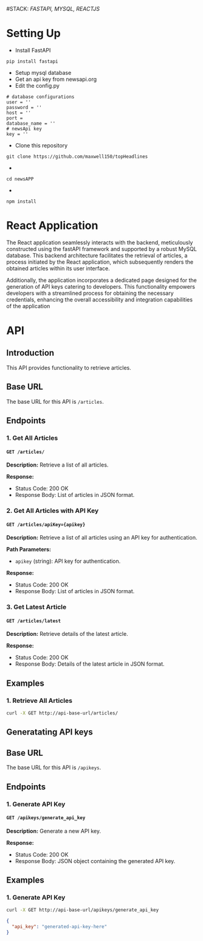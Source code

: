 #STACK: *FASTAPI, MYSQL, REACTJS*

# Setting Up
* Install FastAPI
```
pip install fastapi
```
* Setup mysql database
* Get an api key from newsapi.org
* Edit the config.py 
```
# database configurations
user = ''
password = ''
host = ''
port = 
database_name = ''
# newsApi key
key = ''
```

* Clone this repository
```
git clone https://github.com/maxwell150/topHeadlines
```
* 
```
cd newsAPP
```
*
```
npm install
```



# React Application
The React application seamlessly interacts with the backend, meticulously constructed using the fastAPI framework and supported by a robust MySQL database. This backend architecture facilitates the retrieval of articles, a process initiated by the React application, which subsequently renders the obtained articles within its user interface.

  Additionally, the application incorporates a dedicated page designed for the generation of API keys catering to developers. This functionality empowers developers with a streamlined process for obtaining the necessary credentials, enhancing the overall accessibility and integration capabilities of the application

  # API

  ## Introduction

  This API provides functionality to retrieve articles.

  ## Base URL

  The base URL for this API is `/articles`.

  ## Endpoints

  ### 1. Get All Articles

  #### `GET /articles/`

  **Description:** Retrieve a list of all articles.

  **Response:**
  - Status Code: 200 OK
  - Response Body: List of articles in JSON format.

  ### 2. Get All Articles with API Key

  #### `GET /articles/apiKey={apikey}`

  **Description:** Retrieve a list of all articles using an API key for authentication.

  **Path Parameters:**
  - `apikey` (string): API key for authentication.

  **Response:**
  - Status Code: 200 OK
  - Response Body: List of articles in JSON format.

  ### 3. Get Latest Article

  #### `GET /articles/latest`

  **Description:** Retrieve details of the latest article.

  **Response:**
  - Status Code: 200 OK
  - Response Body: Details of the latest article in JSON format.

  ## Examples

  ### 1. Retrieve All Articles

  ```bash
  curl -X GET http://api-base-url/articles/
  ```

  ## Generatating API keys

  ## Base URL

  The base URL for this API is `/apikeys`.

  ## Endpoints

  ### 1. Generate API Key

  #### `GET /apikeys/generate_api_key`

  **Description:** Generate a new API key.

  **Response:**
  - Status Code: 200 OK
  - Response Body: JSON object containing the generated API key.

  ## Examples

  ### 1. Generate API Key

  ```bash
  curl -X GET http://api-base-url/apikeys/generate_api_key
  ```
  ```json
  {
    "api_key": "generated-api-key-here"
  }
  ```

